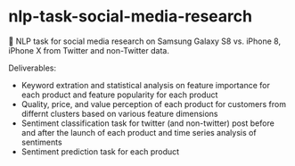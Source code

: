 # nlp-task-social-media-research
:speech_balloon: NLP task for social media research on Samsung Galaxy S8 vs. iPhone 8, iPhone X from Twitter and non-Twitter data.

Deliverables:
- Keyword extration and statistical analysis on feature importance for each product and feature popularity for each product
- Quality, price, and value perception of each product for customers from differnt clusters based on various feature dimensions
- Sentiment classification task for twitter (and non-twitter) post before and after the launch of each product and time series analysis of sentiments
- Sentiment prediction task for each product
